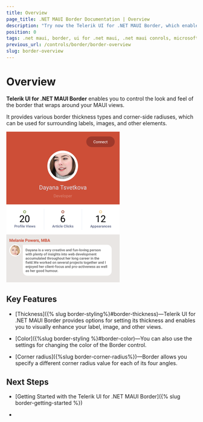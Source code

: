 ```yaml
---
title: Overview
page_title: .NET MAUI Border Documentation | Overview
description: "Try now the Telerik UI for .NET MAUI Border, which enables you to control the look and feel of the border that wraps around your MAUI views."
position: 0
tags: .net maui, border, ui for .net maui, .net maui conrols, microsoft .net maui
previous_url: /controls/border/border-overview
slug: border-overview
---
```


# Overview

**Telerik UI for .NET MAUI Border** enables you to control the look and feel of the border that wraps around your MAUI views.

It provides various border thickness types and corner-side radiuses, which can be used for surrounding labels, images, and other elements.

![Border Overview](images/border-overview.png "RadBorder Overview")

## Key Features

* [Thickness]({% slug border-styling%}#border-thickness)&mdash;Telerik UI for .NET MAUI Border provides options for setting its thickness and enables you to visually enhance your label, image, and other views.

* [Color]({%slug border-styling %}#border-color)&mdash;You can also use the settings for changing the color of the Border control.

* [Corner radius]({%slug border-corner-radius%})&mdash;Border allows you specify a different corner radius value for each of its four angles.

## Next Steps

- [Getting Started with the Telerik UI for .NET MAUI Border]({% slug border-getting-started %})

-